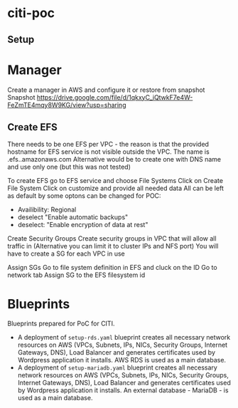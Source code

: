 # citi-poc

## Setup

# Manager
Create a  manager in AWS and configure it or restore from snapshot
Snapshot https://drive.google.com/file/d/1qkxyC_iQtwkF7e4W-FeZmTE4mqy8W9KG/view?usp=sharing


## Create EFS
There needs to be one EFS per VPC - the reason is that the provided hostname for EFS service is not visible outside the VPC. The name is <file system id>.efs.<region>.amazonaws.com
Alternative would be to create one with DNS name and use only one (but this was not tested)

To create EFS go to EFS service and choose File Systems
Click on Create File System
Click on customize and provide all needed data
 All can be left as default by some optons can be changed for POC:
  - Availibility: Regional
  - deselect "Enable automatic backups"
  - deselect: "Enable encryption of data at rest"

Create Security Groups
Create security groups in VPC that will allow all traffic in (Alternative you can limit it to cluster IPs and NFS port)
You will have to create a SG for each VPC in use

Assign SGs
Go to file system definition in EFS and cluck on the ID
Go to network tab
Assign SG to the EFS filesystem id

# Blueprints 

Blueprints prepared for PoC for CITI. 

- A deployment of `setup-rds.yaml` blueprint creates all necessary network resources on AWS (VPCs, Subnets, IPs, NICs, Security Groups, Internet Gateways, DNS), Load Balancer and generates certificates used by Wordpress application it installs. AWS RDS is used as a main database.
- A deployment of `setup-mariadb.yaml` blueprint creates all necessary network resources on AWS (VPCs, Subnets, IPs, NICs, Security Groups, Internet Gateways, DNS), Load Balancer and generates certificates used by Wordpress application it installs. An external database - MariaDB - is used as a main database.
